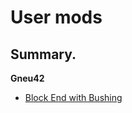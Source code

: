 # User mods

## Summary.
**Gneu42**
* [Block End with Bushing](/gneu42/block-end-with-bushings)           
